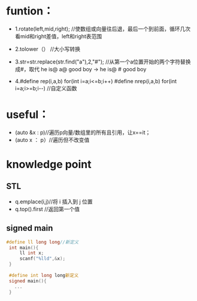 # funtion：

* 1.rotate(left,mid,right);
  //使数组或向量往后退，最后一个到前面，循环几次看mid和right差值，left和right表范围

* 2.tolower（）
  //大小写转换

* 3.str=str.replace(str.find("a"),2,"#");
  //从第一个a位置开始的两个字符替换成#，取代 he is@ a@ good boy -> he is@ # good boy

* 4.#define rep(i,a,b) for(int i=a;i<=b;i++)
    #define nrep(i,a,b) for(int i=a;i>=b;i--)
    //自定义函数

# useful： 

* (auto &x : p)//遍历p向量/数组里的所有且引用，让x==it；
* (auto x ： p）//遍历但不改变值

# knowledge point
## STL
* q.emplace(i,j)//将 i 插入到 j 位置
* q.top().first //返回第一个值

## signed main
 ```c++
#define ll long long//新定义
  int main(){
      ll int x;
      scanf("%lld",&x);
  }
  
  #define int long long新定义
  signed main(){
    ...
  }
  ```

